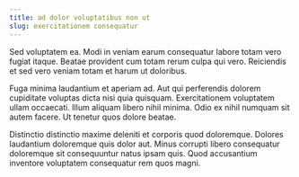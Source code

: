 ```yaml
---
title: ad dolor voluptatibus non ut
slug: exercitationem consequatur
---
```


Sed voluptatem ea. Modi in veniam earum consequatur labore totam vero fugiat itaque. Beatae provident cum totam rerum culpa qui vero. Reiciendis et sed vero veniam totam et harum ut doloribus.

Fuga minima laudantium et aperiam ad. Aut qui perferendis dolorem cupiditate voluptas dicta nisi quia quisquam. Exercitationem voluptatem ullam occaecati. Illum aliquam libero nihil minima. Odio ex nihil numquam sit autem facere. Ut tenetur quos dolore beatae.

Distinctio distinctio maxime deleniti et corporis quod doloremque. Dolores laudantium doloremque quis dolor aut. Minus corrupti libero consequatur doloremque sit consequuntur natus ipsam quis. Quod accusantium inventore voluptatem consequatur rem quos magni.
